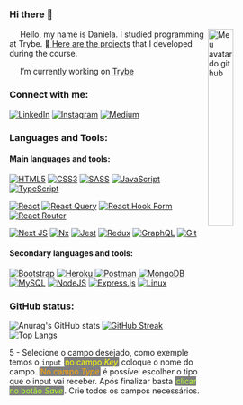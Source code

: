 ### Hi there 👋 
<img align="right" width="30%" src="https://github.com/danimuller20/githubcat/blob/main/unnamed.png?raw=true" alt="Meu avatar do git hub"/>

<div align="left"><p><img src="https://avatars2.githubusercontent.com/u/55410300?s=200&v=4" width="15px"> Hello, my name is Daniela. I studied programming at Trybe. 🌱<a href="https://github.com/danimuller20/trybe-exercises" target="_blank"> Here are the projects</a> that I developed during the course.</p>
<p> <img src="https://avatars2.githubusercontent.com/u/55410300?s=200&v=4" width="15px"> I’m currently working on <a href="https://olby.com/" target="_blank">Trybe</a></p>
</div>

<h3 align="left">Connect with me:</h3>
  
[![LinkedIn](https://img.shields.io/badge/linkedin-%230077B5.svg?style=for-the-badge&logo=linkedin&logoColor=white)](https://linkedin.com/in/danielamuller20) [![Instagram](https://img.shields.io/badge/Instagram-%23E4405F.svg?style=for-the-badge&logo=Instagram&logoColor=white)](https://instagram.com/danimuller20) [![Medium](https://img.shields.io/badge/Medium-E60012?style=for-the-badge&logo=medium&logoColor=white)](https://medium.com/@danielamuller20)


<h3 align="left">Languages and Tools:</h3>

<h4>Main languages and tools:</h4>

[![HTML5](https://img.shields.io/badge/html5-%23E34F26.svg?style=for-the-badge&logo=html5&logoColor=white)](https://www.w3.org/html) [![CSS3](https://img.shields.io/badge/css3-%231572B6.svg?style=for-the-badge&logo=css3&logoColor=white)](https://www.w3schools.com/css) [![SASS](https://img.shields.io/badge/SASS-hotpink.svg?style=for-the-badge&logo=SASS&logoColor=white)](https://sass-lang.com) [![JavaScript](https://img.shields.io/badge/javascript-%23323330.svg?style=for-the-badge&logo=javascript&logoColor=%23F7DF1E)](https://developer.mozilla.org/en-US/docs/Web/JavaScript) [![TypeScript](https://img.shields.io/badge/typescript-%23007ACC.svg?style=for-the-badge&logo=typescript&logoColor=white)](https://www.typescriptlang.org)

[![React](https://img.shields.io/badge/react-%2320232a.svg?style=for-the-badge&logo=react&logoColor=%2361DAFB)](https://reactjs.org) [![React Query](https://img.shields.io/badge/-React%20Query-FF4154?style=for-the-badge&logo=react%20query&logoColor=white)](https://react-query-v3.tanstack.com) [![React Hook Form](https://img.shields.io/badge/React%20Hook%20Form-%23EC5990.svg?style=for-the-badge&logo=reacthookform&logoColor=white)](https://react-hook-form.com/) [![React Router](https://img.shields.io/badge/React_Router-CA4245?style=for-the-badge&logo=react-router&logoColor=white)](https://reactrouter.com/en/main)

[![Next JS](https://img.shields.io/badge/Next-black?style=for-the-badge&logo=next.js&logoColor=white)](https://nextjs.org) [	![Nx](https://img.shields.io/badge/nx-143055?style=for-the-badge&logo=nx&logoColor=white)](https://nx.dev) [![Jest](https://img.shields.io/badge/-jest-%23C21325?style=for-the-badge&logo=jest&logoColor=white)](https://jestjs.io) [![Redux](https://img.shields.io/badge/redux-%23593d88.svg?style=for-the-badge&logo=redux&logoColor=white)](https://redux.js.org) [![GraphQL](https://img.shields.io/badge/-GraphQL-E10098?style=for-the-badge&logo=graphql&logoColor=white)](https://graphql.org/) [![Git](https://img.shields.io/badge/git-%23F05033.svg?style=for-the-badge&logo=git&logoColor=white)](https://git-scm.com)

<h4>Secondary languages and tools:</h4>

[![Bootstrap](https://img.shields.io/badge/bootstrap-%23563D7C.svg?style=for-the-badge&logo=bootstrap&logoColor=white)](https://getbootstrap.com) [![Heroku](https://img.shields.io/badge/heroku-%23430098.svg?style=for-the-badge&logo=heroku&logoColor=white)](https://heroku.com) [![Postman](https://img.shields.io/badge/Postman-FF6C37?style=for-the-badge&logo=postman&logoColor=white)](https://postman.com) [![MongoDB](https://img.shields.io/badge/MongoDB-%234ea94b.svg?style=for-the-badge&logo=mongodb&logoColor=white)](https://www.mongodb.com) [![MySQL](https://img.shields.io/badge/mysql-%2300f.svg?style=for-the-badge&logo=mysql&logoColor=white)](https://www.mysql.com) [	![NodeJS](https://img.shields.io/badge/node.js-6DA55F?style=for-the-badge&logo=node.js&logoColor=white)](https://nodejs.org) [![Express.js](https://img.shields.io/badge/express.js-%23404d59.svg?style=for-the-badge&logo=express&logoColor=%2361DAFB)](https://expressjs.com) [![Linux](https://img.shields.io/badge/Linux-FCC624?style=for-the-badge&logo=linux&logoColor=black)](https://www.linux.org)

### GitHub status:

![Anurag's GitHub stats](https://github-readme-stats.vercel.app/api?username=danimuller20&theme=flag-india&show_icons=true)
[![GitHub Streak](https://github-readme-streak-stats.herokuapp.com?user=danimuller20&theme=flag-india)](https://git.io/streak-stats)
[![Top Langs](https://github-readme-stats.vercel.app/api/top-langs/?username=danimuller20&theme=flag-india&layout=compact)](https://github.com/anuraghazra/github-readme-stats)

5 - Selecione o campo desejado, como exemple temos o `input` <span style="color: yellow; background: gray; border-radius: 2px; padding: 0 2px">no campo _Key_</span> coloque o nome do campo. <span style="color: orange; background: gray; border-radius: 2px; padding: 0 2px">No campo _Type_</span> é possível escolher o tipo que o input vai receber. Após finalizar basta <span style="color: greenyellow; background: gray; border-radius: 2px; padding: 0 2px">clicar no botão _Save_</span>. Crie todos os campos necessários.
<!--
**danimuller20/danimuller20** is a ✨ _special_ ✨ repository because its `README.md` (this file) appears on your GitHub profile.

Here are some ideas to get you started:

- 🔭 I’m currently working on ...
- 🌱 I'm currently learning software development with JavaScript
- 👯 I’m looking to collaborate on ...
- 🤔 I’m looking for help with ...
- 💬 Ask me about ...
- 📫 How to reach me: ...
- 😄 Pronouns: ...
- ⚡ Fun fact: ...
-->
